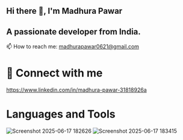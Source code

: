   ## Hi there 👋, I'm Madhura Pawar

## A passionate developer from India.
📫 How to reach me: madhurapawar0621@gmail.com
# 📲 Connect with me 
https://www.linkedin.com/in/madhura-pawar-31818926a
# Languages and Tools
![Screenshot 2025-06-17 182626](https://github.com/user-attachments/assets/3055c317-0a9b-41be-b6ed-48edb3c1d681) ![Screenshot 2025-06-17 183415](https://github.com/user-attachments/assets/55d74cd3-0bda-48bf-a212-51ed0491cfb6)



  
